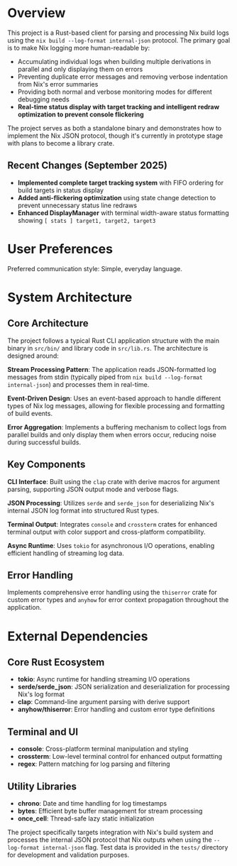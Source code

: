 # Overview

This project is a Rust-based client for parsing and processing Nix build logs using the `nix build --log-format internal-json` protocol. The primary goal is to make Nix logging more human-readable by:

- Accumulating individual logs when building multiple derivations in parallel and only displaying them on errors
- Preventing duplicate error messages and removing verbose indentation from Nix's error summaries
- Providing both normal and verbose monitoring modes for different debugging needs
- **Real-time status display with target tracking and intelligent redraw optimization to prevent console flickering**

The project serves as both a standalone binary and demonstrates how to implement the Nix JSON protocol, though it's currently in prototype stage with plans to become a library crate.

## Recent Changes (September 2025)
- **Implemented complete target tracking system** with FIFO ordering for build targets in status display
- **Added anti-flickering optimization** using state change detection to prevent unnecessary status line redraws  
- **Enhanced DisplayManager** with terminal width-aware status formatting showing `[ stats ] target1, target2, target3`

# User Preferences

Preferred communication style: Simple, everyday language.

# System Architecture

## Core Architecture
The project follows a typical Rust CLI application structure with the main binary in `src/bin/` and library code in `src/lib.rs`. The architecture is designed around:

**Stream Processing Pattern**: The application reads JSON-formatted log messages from stdin (typically piped from `nix build --log-format internal-json`) and processes them in real-time.

**Event-Driven Design**: Uses an event-based approach to handle different types of Nix log messages, allowing for flexible processing and formatting of build events.

**Error Aggregation**: Implements a buffering mechanism to collect logs from parallel builds and only display them when errors occur, reducing noise during successful builds.

## Key Components

**CLI Interface**: Built using the `clap` crate with derive macros for argument parsing, supporting JSON output mode and verbose flags.

**JSON Processing**: Utilizes `serde` and `serde_json` for deserializing Nix's internal JSON log format into structured Rust types.

**Terminal Output**: Integrates `console` and `crossterm` crates for enhanced terminal output with color support and cross-platform compatibility.

**Async Runtime**: Uses `tokio` for asynchronous I/O operations, enabling efficient handling of streaming log data.

## Error Handling
Implements comprehensive error handling using the `thiserror` crate for custom error types and `anyhow` for error context propagation throughout the application.

# External Dependencies

## Core Rust Ecosystem
- **tokio**: Async runtime for handling streaming I/O operations
- **serde/serde_json**: JSON serialization and deserialization for processing Nix's log format
- **clap**: Command-line argument parsing with derive support
- **anyhow/thiserror**: Error handling and custom error type definitions

## Terminal and UI
- **console**: Cross-platform terminal manipulation and styling
- **crossterm**: Low-level terminal control for enhanced output formatting
- **regex**: Pattern matching for log parsing and filtering

## Utility Libraries
- **chrono**: Date and time handling for log timestamps
- **bytes**: Efficient byte buffer management for stream processing
- **once_cell**: Thread-safe lazy static initialization

The project specifically targets integration with Nix's build system and processes the internal JSON protocol that Nix outputs when using the `--log-format internal-json` flag. Test data is provided in the `tests/` directory for development and validation purposes.